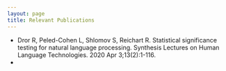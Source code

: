 ```yaml
---
layout: page
title: Relevant Publications
---
```


* Dror R, Peled-Cohen L, Shlomov S, Reichart R. Statistical significance testing for natural language processing. Synthesis Lectures on Human Language Technologies. 2020 Apr 3;13(2):1-116.
* 


<!-- 
Click on these icons for the paper <img src="images/file-cloud-download.png"> to download pdf

* A. Barua,  **A.S. Mikheyev**. Many options, few solutions: Over 60 my snakes converged on a few optimal venom formulations. *in press*, 2019 [<img src="images/file-cloud-download.png">](https://academic.oup.com/mbe/advance-article-pdf/doi/10.1093/molbev/msz125/28930891/msz125.pdf)

* A. Wallberg, I. Bunikis, O.V. Pettersson, M-B. Mosbech, A.K. Childers, J.D. Evans, **A.S Mikheyev**, H.M. Robertson, G.E. Robinson, M.T. Webster. A hybrid *de novo* genome assembly of the honeybee, *Apis mellifera*, with chromosome-length scaffolds. *BMC Genomics*, 20 , 275, 2019 [<img src="images/file-cloud-download.png">](https://bmcgenomics.biomedcentral.com/track/pdf/10.1186/s12864-019-5642-0)
 -->
